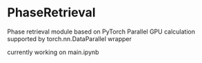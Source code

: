 # PhaseRetrieval
Phase retrieval module based on PyTorch
Parallel GPU calculation supported by torch.nn.DataParallel wrapper

currently working on main.ipynb
